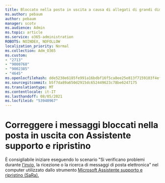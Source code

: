 ```yaml
---
title: Bloccato nella posta in uscita a causa di allegati di grandi dimensioni
ms.author: pebaum
author: pebaum
manager: scotv
ms.audience: Admin
ms.topic: article
ms.service: o365-administration
ROBOTS: NOINDEX, NOFOLLOW
localization_priority: Normal
ms.collection: Adm_O365
ms.custom:
- "2713"
- "9000768"
- "9002385"
- "4645"
ms.openlocfilehash: dde5238e6185fe991a16bdbf16f5ca8ee25e813f7159103f4efbba2d2cd9d7c5
ms.sourcegitcommit: b5f7da89a650d2915dc652449623c78be6247175
ms.translationtype: MT
ms.contentlocale: it-IT
ms.lasthandoff: 08/05/2021
ms.locfileid: "53940967"
---
```

# <a name="fix-messages-that-are-stuck-in-the-outbox-with-sara"></a>Correggere i messaggi bloccati nella posta in uscita con Assistente supporto e ripristino

È consigliabile iniziare eseguendo lo scenario "Si verificano problemi durante [l'invio,](https://aka.ms/SaRA-OutlookSendReceive) la ricezione o la ricerca di messaggi di posta elettronica" nel computer utilizzato dallo strumento [Microsoft Assistente supporto e ripristino (SaRa).](https://diagnostics.office.com/#/)
